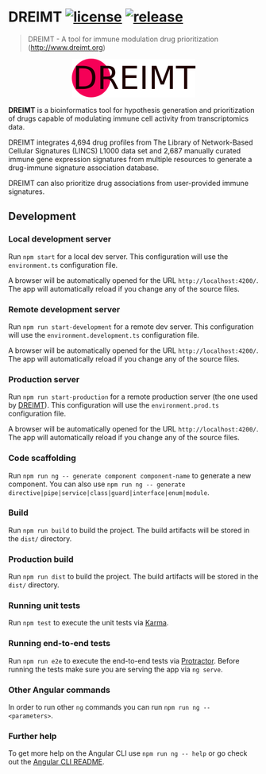 # DREIMT [![license](https://img.shields.io/github/license/sing-group/dreimt-frontend)](https://github.com/sing-group/dreimt-frontend) [![release](https://img.shields.io/github/release/sing-group/dreimt-frontend.svg)](https://github.com/sing-group/dreimt-frontend/releases)

> DREIMT - A tool for immune modulation drug prioritization (http://www.dreimt.org)

<p align="center">
	<img src="src/assets/images/dreimt-logo.png" alt="DREIMT logo"></img>
</p>

**DREIMT** is a bioinformatics tool for hypothesis generation and prioritization of drugs capable of modulating immune cell activity from transcriptomics data.

DREIMT integrates 4,694 drug profiles from The Library of Network-Based Cellular Signatures (LINCS) L1000 data set and 2,687 manually curated immune gene expression signatures from multiple resources to generate a drug-immune signature association database.

DREIMT can also prioritize drug associations from user-provided immune signatures. 


## Development

### Local development server

Run `npm start` for a local dev server. This configuration will use the `environment.ts` configuration file.

A browser will be automatically opened for the URL `http://localhost:4200/`. The app will automatically reload if you change any of the source files.

### Remote development server

Run `npm run start-development` for a remote dev server. This configuration will use the `environment.development.ts` configuration file.

A browser will be automatically opened for the URL `http://localhost:4200/`. The app will automatically reload if you change any of the source files.

### Production server

Run `npm run start-production` for a remote production server (the one used by [DREIMT](http://dreimt.org)). This configuration will use the `environment.prod.ts` configuration file.

A browser will be automatically opened for the URL `http://localhost:4200/`. The app will automatically reload if you change any of the source files.

### Code scaffolding

Run `npm run ng -- generate component component-name` to generate a new component. You can also use `npm run ng -- generate directive|pipe|service|class|guard|interface|enum|module`.

### Build

Run `npm run build` to build the project. The build artifacts will be stored in the `dist/` directory.

### Production build

Run `npm run dist` to build the project. The build artifacts will be stored in the `dist/` directory.

### Running unit tests

Run `npm test` to execute the unit tests via [Karma](https://karma-runner.github.io).

### Running end-to-end tests

Run `npm run e2e` to execute the end-to-end tests via [Protractor](http://www.protractortest.org/). Before running the tests make sure you are serving the app via `ng serve`.

### Other Angular commands
In order to run other `ng` commands you can run `npm run ng -- <parameters>`.

### Further help

To get more help on the Angular CLI use `npm run ng -- help` or go check out the [Angular CLI README](https://github.com/angular/angular-cli/blob/master/README.md).
